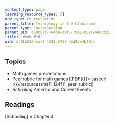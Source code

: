 ```yaml
---
content_type: page
learning_resource_types: []
ocw_type: CourseSection
parent_title: Technology in the Classroom
parent_type: CourseSection
parent_uid: b60b81d7-64ba-daf0-79a1-b82c94e8dd25
title: 'Week #10'
uid: dc5fb216-cacf-4243-5757-a3a93e4bf07a
---
```


Topics
------

*   Math games presentations
*   Peer rubric for math games ([PDF]({{< baseurl >}}/resources/mit11_124f11_peer_rubric))
*   _Schooling America_ and Current Events

Readings
--------

\[Schooling\] = Chapter 4.